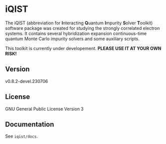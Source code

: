 # iQIST

The iQIST (abbreviation for **I**nteracting **Q**uantum **I**mpurity **S**olver **T**oolkit) software package was created for studying the strongly correlated electron systems. It contains several hybridization expansion continuous-time quantum Monte Carlo impurity solvers and some auxiliary scripts.

This toolkit is currently under developement. **PLEASE USE IT AT YOUR OWN RISK!**

## Version

v0.8.2-devel.230706

## License

GNU General Public License Version 3

## Documentation

See `iqist/docs`.
